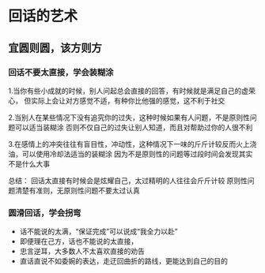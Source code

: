 # 回话的艺术

## 宜圆则圆，该方则方

### 回话不要太直接，学会装糊涂

1.当你有些小成就的时候，别人问起总会直接的回答，有时候就是满足自己的虚荣心，
但实际上会让对方感觉不适，有种你比他强的感觉，这不利于社交

2.当别人在某些情况下没有追究你的过失，这种时候如果有人问题，不是原则性问题可以适当装糊涂
否则不仅自己的过失让别人知道，而且对帮助过你的人很不利

3.在感情上的冲突往往有盲目性，冲动性，这种情况下一味的斤斤计较反而火上浇油，可以使用冷却法适当的装糊涂
因为不是原则性的问题等过段时间会发现其实不是什么大事

总结：
回话太直接有时候会是炫耀自己，太过精明的人往往会斤斤计较
原则性问题清楚有准则，无原则性问题不要太过认真

### 圆滑回话，学会拐弯

* 话不能说的太满，“保证完成”可以说成“我全力以赴”
* 即便理在己方，话也不能说的太直接，
* 忠言逆耳，大多数人不太喜欢直接的劝告
* 直话直说不如委婉的表达，走迂回曲折的路线，更能达到自己的目的